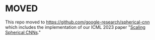 # MOVED

This repo moved to https://github.com/google-research/spherical-cnn which
includes the implementation of our ICML 2023 paper "[Scaling Spherical
CNNs](https://arxiv.org/pdf/2306.05420.pdf)."

